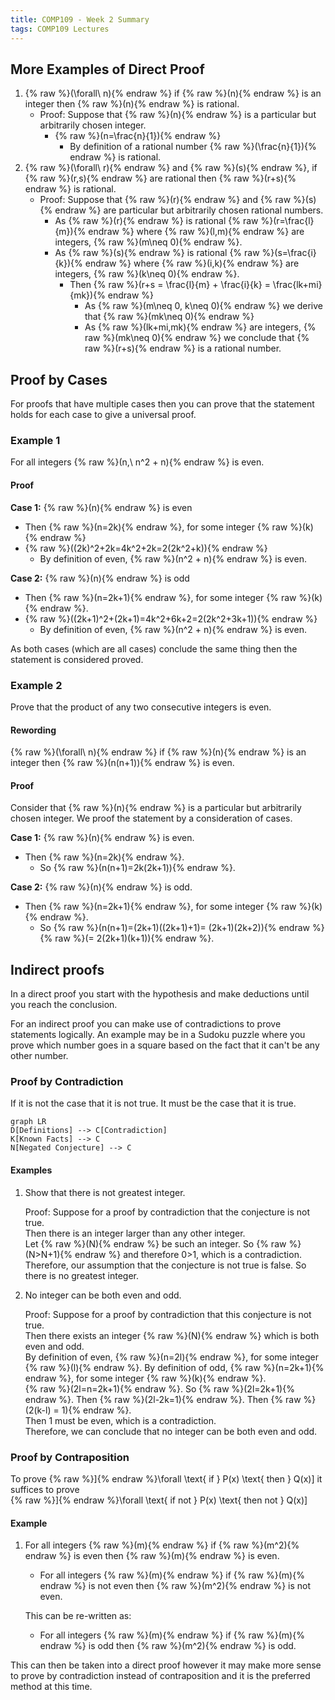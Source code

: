 ```yaml
---
title: COMP109 - Week 2 Summary
tags: COMP109 Lectures
---
```

## More Examples of Direct Proof
1. {% raw %}\(\forall\ n\){% endraw %} if {% raw %}\(n\){% endraw %} is an integer then {% raw %}\(n\){% endraw %} is rational. 
	* Proof: Suppose that {% raw %}\(n\){% endraw %} is a particular but arbitrarily chosen integer.
		* {% raw %}\(n=\frac{n}{1}\){% endraw %}
			* By definition of a rational number {% raw %}\(\frac{n}{1}\){% endraw %} is rational.
1. {% raw %}\(\forall\ r\){% endraw %} and {% raw %}\(s\){% endraw %}, if {% raw %}\(r,s\){% endraw %} are rational then {% raw %}\(r+s\){% endraw %} is rational.
	* Proof: Suppose that {% raw %}\(r\){% endraw %} and {% raw %}\(s\){% endraw %} are particular but arbitrarily chosen rational numbers.
		* As {% raw %}\(r\){% endraw %} is rational {% raw %}\(r=\frac{l}{m}\){% endraw %} where {% raw %}\(l,m\){% endraw %} are integers, {% raw %}\(m\neq 0\){% endraw %}.
		* As {% raw %}\(s\){% endraw %} is rational {% raw %}\(s=\frac{i}{k}\){% endraw %} where {% raw %}\(i,k\){% endraw %} are integers, {% raw %}\(k\neq 0\){% endraw %}.
			* Then {% raw %}\(r+s = \frac{l}{m} + \frac{i}{k} = \frac{lk+mi}{mk}\){% endraw %}
				* As {% raw %}\(m\neq 0, k\neq 0\){% endraw %} we derive that {% raw %}\(mk\neq 0\){% endraw %}
				* As {% raw %}\(lk+mi,mk\){% endraw %} are integers, {% raw %}\(mk\neq 0\){% endraw %} we conclude that {% raw %}\(r+s\){% endraw %} is a rational number. 

## Proof by Cases
For proofs that have multiple cases then you can prove that the statement holds for each case to give a universal proof.

### Example 1
For all integers {% raw %}\(n,\ n^2 + n\){% endraw %} is even.

#### Proof
**Case 1:** {% raw %}\(n\){% endraw %} is even  

* Then {% raw %}\(n=2k\){% endraw %}, for some integer {% raw %}\(k\){% endraw %}  
* {% raw %}\((2k)^2+2k=4k^2+2k=2(2k^2+k)\){% endraw %}
	* By definition of even, {% raw %}\(n^2 + n\){% endraw %} is even. 

**Case 2:** {% raw %}\(n\){% endraw %} is odd

* Then {% raw %}\(n=2k+1\){% endraw %}, for some integer {% raw %}\(k\){% endraw %}.
* {% raw %}\((2k+1)^2+(2k+1)=4k^2+6k+2=2(2k^2+3k+1)\){% endraw %}
	* By definition of even, {% raw %}\(n^2 + n\){% endraw %} is even. 
	
As both cases (which are all cases) conclude the same thing then the statement is considered proved.

### Example 2
Prove that the product of any two consecutive integers is even. 

#### Rewording
{% raw %}\(\forall\ n\){% endraw %} if {% raw %}\(n\){% endraw %} is an integer then {% raw %}\(n(n+1)\){% endraw %} is even. 

#### Proof
Consider that {% raw %}\(n\){% endraw %} is a particular but arbitrarily chosen integer. We proof the statement by a consideration of cases.

**Case 1:** {% raw %}\(n\){% endraw %} is even.

* Then {% raw %}\(n=2k\){% endraw %}.
	* So {% raw %}\(n(n+1)=2k(2k+1)\){% endraw %}.

**Case 2:** {% raw %}\(n\){% endraw %} is odd.
	
* Then {% raw %}\(n=2k+1\){% endraw %}, for some integer {% raw %}\(k\){% endraw %}.
	* So {% raw %}\(n(n+1)=(2k+1)((2k+1)+1)= (2k+1)(2k+2)\){% endraw %} {% raw %}\(= 2(2k+1)(k+1)\){% endraw %}.

## Indirect proofs
In a direct proof you start with the hypothesis and make deductions until you reach the conclusion.

For an indirect proof you can make use of contradictions to prove statements logically. An example may be in a Sudoku puzzle where you prove which number goes in a square based on the fact that it can't be any other number.

### Proof by Contradiction
If it is not the case that it is not true. It must be the case that it is true.

```mermaid
graph LR
D[Definitions] --> C[Contradiction]
K[Known Facts] --> C
N[Negated Conjecture] --> C
```

#### Examples
1. Show that there is not greatest integer.

	Proof: Suppose for a proof by contradiction that the conjecture is not true.  
	Then there is an integer larger than any other integer.  
	Let {% raw %}\(N\){% endraw %} be such an integer.
	So {% raw %}\(N>N+1\){% endraw %} and therefore 0>1, which is a contradiction.  
	Therefore, our  assumption that the conjecture is not true is false. So there is no greatest integer.
2. No integer can be both even and odd.
	
	Proof: Suppose for a proof by contradiction that this conjecture is not true.  
	Then there exists an integer {% raw %}\(N\){% endraw %} which is both even and odd.  
	By definition of even, {% raw %}\(n=2l\){% endraw %}, for some integer {% raw %}\(l\){% endraw %}. 
	By definition of odd, {% raw %}\(n=2k+1\){% endraw %}, for some integer {% raw %}\(k\){% endraw %}.  
	{% raw %}\(2l=n=2k+1\){% endraw %}. So {% raw %}\(2l=2k+1\){% endraw %}. Then {% raw %}\(2l-2k=1\){% endraw %}. Then {% raw %}\(2(k-l) = 1\){% endraw %}.  
	Then 1 must be even, which is a contradiction.  
	Therefore, we can conclude that no integer can be both even and odd.

### Proof by Contraposition
To prove 
{% raw %}\]{% endraw %}\forall \text{ if } P(x) \text{ then } Q(x)\]
it suffices to prove  
{% raw %}\]{% endraw %}\forall \text{ if not } P(x) \text{ then not } Q(x)\]

#### Example
1. For all integers {% raw %}\(m\){% endraw %} if {% raw %}\(m^2\){% endraw %} is even then {% raw %}\(m\){% endraw %} is even.
	* For all integers {% raw %}\(m\){% endraw %} if {% raw %}\(m\){% endraw %} is not even then {% raw %}\(m^2\){% endraw %} is not even.
	
	This can be re-written as:
	
	* For all integers {% raw %}\(m\){% endraw %} if {% raw %}\(m\){% endraw %} is odd then {% raw %}\(m^2\){% endraw %} is odd.

This can then be taken into a direct proof however it may make more sense to prove by contradiction instead of contraposition and it is the preferred method at this time.
